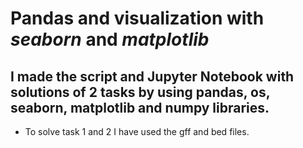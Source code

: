 # Pandas and visualization with *seaborn* and *matplotlib* 
## I made the script and Jupyter Notebook with solutions of 2 tasks by using pandas, os, seaborn, matplotlib and numpy libraries.

- To solve task 1 and 2 I have used the gff and bed files.
